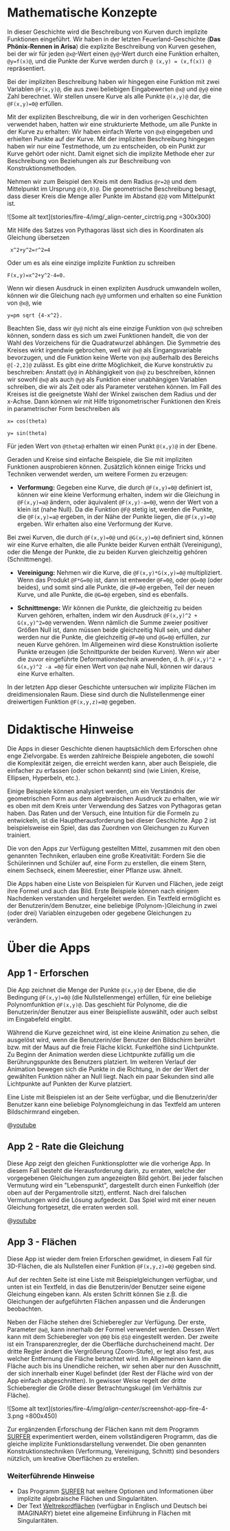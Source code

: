 # Mathematische Konzepte
In dieser Geschichte wird die Beschreibung von Kurven durch implizite Funktionen eingeführt. Wir haben in der letzten  Feuerland-Geschichte (**Das Phönix-Rennen in Arisa**) die explizite Beschreibung von Kurven gesehen, bei der wir für jeden `@x@`-Wert einen `@y@`-Wert durch eine Funktion erhalten, `@y=f(x)@`, und die Punkte der Kurve werden durch `@ (x,y) = (x,f(x)) @` repräsentiert.

Bei der impliziten Beschreibung haben wir hingegen eine Funktion mit zwei Variablen `@F(x,y)@`, die aus zwei beliebigen Eingabewerten `@x@` und `@y@` eine Zahl berechnet. Wir stellen unsere Kurve als alle Punkte `@(x,y)@` dar, die `@F(x,y)=0@` erfüllen.

Mit der expliziten Beschreibung, die wir in den vorherigen Geschichten verwendet haben, hatten wir eine strukturierte Methode, um alle Punkte in der Kurve zu erhalten: Wir haben einfach Werte von `@x@` eingegeben und erhielten Punkte auf der Kurve. Mit der impliziten Beschreibung hingegen haben wir nur eine Testmethode, um zu entscheiden, ob ein Punkt zur Kurve gehört oder nicht. Damit eignet sich die implizite Methode eher zur Beschreibung von Beziehungen als zur Beschreibung von Konstruktionsmethoden.

Nehmen wir zum Beispiel den Kreis mit dem Radius `@r=2@` und dem Mittelpunkt im Ursprung `@(0,0)@`. Die geometrische Beschreibung besagt, dass dieser Kreis die Menge aller Punkte im Abstand `@2@` vom Mittelpunkt ist.

![Some alt text](stories/fire-4/img/_align-center_circtrig.png =300x300)

Mit Hilfe des Satzes von Pythagoras lässt sich dies in Koordinaten als Gleichung übersetzen

```AsciiMath
 x^2+y^2=r^2=4
 ```

Oder um es als eine einzige implizite Funktion zu schreiben

```AsciiMath
F(x,y)=x^2+y^2-4=0.
```
Wenn wir diesen Ausdruck in einen expliziten Ausdruck umwandeln wollen, können wir die Gleichung nach `@y@` umformen und erhalten so eine Funktion von `@x@`, wie
```AsciiMath
y=pm sqrt {4-x^2}.
```
Beachten Sie, dass wir `@y@` nicht als eine einzige Funktion von `@x@` schreiben können, sondern dass es sich um zwei Funktionen handelt, die von der Wahl des Vorzeichens für die Quadratwurzel abhängen. Die Symmetrie des Kreises wirkt irgendwie gebrochen, weil wir `@x@` als Eingangsvariable bevorzugen, und die Funktion keine Werte von `@x@` außerhalb des Bereichs `@[-2,2]@` zulässt.
Es gibt eine dritte Möglichkeit, die Kurve konstruktiv zu beschreiben: Anstatt `@y@` in Abhängigkeit von `@x@` zu beschreiben, können wir sowohl `@x@` als auch `@y@` als Funktion einer unabhängigen Variablen schreiben, die wir als Zeit oder als Parameter verstehen können. Im Fall des Kreises ist die geeignetste Wahl der Winkel zwischen dem Radius und der x-Achse. Dann können wir mit Hilfe trigonometrischer Funktionen den Kreis in parametrischer Form beschreiben als
```AsciiMath
x= cos(theta)

y= sin(theta)
```

Für jeden Wert von `@theta@` erhalten wir einen Punkt `@(x,y)@` in der Ebene.

Geraden und Kreise sind einfache Beispiele, die Sie mit impliziten Funktionen ausprobieren können. Zusätzlich können einige Tricks und Techniken verwendet werden, um weitere Formen zu erzeugen:

* **Verformung:** Gegeben eine Kurve, die durch `@F(x,y)=0@` definiert ist, können wir eine kleine Verformung erhalten, indem wir die Gleichung in `@F(x,y)=a@` ändern, oder äquivalent `@F(x,y)-a=0@`, wenn der Wert von a klein ist (nahe Null). Da die Funktion `@F@` stetig ist, werden die Punkte, die `@F(x,y)=a@` ergeben, in der Nähe der Punkte liegen, die `@F(x,y)=0@` ergeben. Wir erhalten also eine Verformung der Kurve.

Bei zwei Kurven, die durch `@F(x,y)=0@` und `@G(x,y)=0@` definiert sind, können wir eine Kurve erhalten, die alle Punkte beider Kurven enthält (Vereinigung), oder die Menge der Punkte, die zu beiden Kurven gleichzeitig gehören (Schnittmenge).
	
* **Vereinigung:** Nehmen wir die Kurve, die `@F(x,y)*G(x,y)=0@` multipliziert. Wenn das Produkt `@F*G=0@` ist, dann ist entweder `@F=0@`, oder `@G=0@` (oder beides), und somit sind alle Punkte, die `@F=0@` ergeben, Teil der neuen Kurve, und alle Punkte, die `@G=0@` ergeben, sind es ebenfalls.

* **Schnittmenge:** Wir können die Punkte, die gleichzeitig zu beiden Kurven gehören, erhalten, indem wir den Ausdruck `@F(x,y)^2 + G(x,y)^2=0@` verwenden. Wenn nämlich die Summe zweier positiver Größen Null ist, dann müssen beide gleichzeitig Null sein, und daher werden nur die Punkte, die gleichzeitig `@F=0@` und `@G=0@` erfüllen, zur neuen Kurve gehören. Im Allgemeinen wird diese Konstruktion isolierte Punkte erzeugen (die Schnittpunkte der beiden Kurven). Wenn wir aber die zuvor eingeführte Deformationstechnik anwenden, d. h. `@F(x,y)^2 + G(x,y)^2 -a =0@` für einen Wert von `@a@` nahe Null, können wir daraus eine Kurve erhalten.

In der letzten App dieser Geschichte untersuchen wir implizite Flächen im dreidimensionalen Raum. Diese sind durch die Nullstellenmenge einer dreiwertigen Funktion `@F(x,y,z)=0@` gegeben.


# Didaktische Hinweise
Die Apps in dieser Geschichte dienen hauptsächlich dem Erforschen ohne enge Zielvorgabe. Es werden zahlreiche Beispiele angeboten, die sowohl die Komplexität zeigen, die erreicht werden kann, aber auch Beispiele, die einfacher zu erfassen (oder schon bekannt) sind (wie Linien, Kreise, Ellipsen, Hyperbeln, etc.).

Einige Beispiele können analysiert werden, um ein Verständnis der geometrischen Form aus dem algebraischen Ausdruck zu erhalten, wie wir es oben mit dem Kreis unter Verwendung des Satzes von Pythagoras getan haben. Das Raten und der Versuch, eine Intuition für die Formeln zu entwickeln, ist die Hauptherausforderung bei dieser Geschichte. App 2 ist beispielsweise ein Spiel, das das Zuordnen von Gleichungen zu Kurven trainiert.

Die von den Apps zur Verfügung gestellten Mittel, zusammen mit den oben genannten Techniken, erlauben eine große Kreativität: Fordern Sie die Schülerinnen und Schüler auf, eine Form zu erstellen, die einem Stern, einem Sechseck, einem Meerestier, einer Pflanze usw. ähnelt.

Die Apps haben eine Liste von Beispielen für Kurven und Flächen, jede zeigt ihre Formel und auch das Bild. Erste Beispiele können nach einigem Nachdenken verstanden und hergeleitet werden. Ein Textfeld ermöglicht es der Benutzerin/dem Benutzer, eine beliebige (Polynom-)Gleichung in zwei (oder drei) Variablen einzugeben oder gegebene Gleichungen zu verändern.


# Über die Apps

## App 1 - Erforschen
Die App zeichnet die Menge der Punkte `@(x,y)@` der Ebene, die die Bedingung `@F(x,y)=0@` (die Nullstellenmenge) erfüllen, für eine beliebige Polynomfunktion `@F(x,y)@`. Das geschieht für Polynome, die die Benutzerin/der Benutzer aus einer Beispielliste auswählt, oder auch selbst im Eingabefeld eingibt.

Während die Kurve gezeichnet wird, ist eine kleine Animation zu sehen, die ausgelöst wird, wenn die Benutzerin/der Benutzer den Bildschirm berührt bzw. mit der Maus auf die freie Fläche klickt. Funkelflöhe sind Lichtpunkte. Zu Beginn der Animation werden diese Lichtpunkte zufällig um die Berührungspunkte des Benutzers platziert. Im weiteren Verlauf der Animation bewegen sich die Punkte in die Richtung, in der der Wert der gewählten Funktion näher an Null liegt. Nach ein paar Sekunden sind alle Lichtpunkte auf Punkten der Kurve platziert.

Eine Liste mit Beispielen ist an der Seite verfügbar, und die Benutzerin/der Benutzer kann eine beliebige Polynomgleichung in das Textfeld am unteren Bildschirmrand eingeben.

@[youtube](XoGBCCIlgnc?_align-center_)

## App 2 - Rate die Gleichung
Diese App zeigt den gleichen Funktionsplotter wie die vorherige App. In diesem Fall besteht die Herausforderung darin, zu erraten, welche der vorgegebenen Gleichungen zum angezeigten Bild gehört. Bei jeder falschen Vermutung wird ein "Lebenspunkt", dargestellt durch einen Funkelfloh (der oben auf der Pergamentrolle sitzt), entfernt. Nach drei falschen Vermutungen wird die Lösung aufgedeckt. Das Spiel wird mit einer neuen Gleichung fortgesetzt, die erraten werden soll.

@[youtube](RI82ffVucEA?_align-center_)

## App 3 - Flächen
Diese App ist wieder dem freien Erforschen gewidmet, in diesem Fall für 3D-Flächen, die als Nullstellen einer Funktion `@F(x,y,z)=0@` gegeben sind.

Auf der rechten Seite ist eine Liste mit Beispielgleichungen verfügbar, und unten ist ein Textfeld, in das die Benutzerin/der Benutzer seine eigene Gleichung eingeben kann. Als ersten Schritt können Sie z.B. die Gleichungen der aufgeführten Flächen anpassen und die Änderungen beobachten.

Neben der Fläche stehen drei Schieberegler zur Verfügung. Der erste, Parameter `@a@`, kann innerhalb der Formel verwendet werden. Dessen Wert kann mit dem Schieberegler von `@0@` bis `@1@` eingestellt werden. Der zweite ist ein Transparenzregler, der die Oberfläche durchscheinend macht. Der dritte Regler ändert die Vergrößerung (Zoom-Stufe), er legt also fest, aus welcher Entfernung die Fläche betrachtet wird. Im Allgemeinen kann die Fläche auch bis ins Unendliche reichen, wir sehen aber nur den Ausschnitt, der sich innerhalb einer Kugel befindet (der Rest der Fläche wird von der App einfach abgeschnitten). In gewisser Weise regelt der dritte Schieberegler die Größe dieser Betrachtungskugel (im Verhältnis zur Fläche).

![Some alt text](stories/fire-4/img/_align-center_/screenshot-app-fire-4-3.png =800x450)

Zur ergänzenden Erforschung der Flächen kann mit dem Programm [SURFER](https://imaginary.org/program/surfer) experimentiert werden, einem vollständigeren Programm, das die gleiche implizite Funktionsdarstellung verwendet. Die oben genannten Konstruktionstechniken (Verformung, Vereinigung, Schnitt) sind besonders nützlich, um kreative Oberflächen zu erstellen.


### Weiterführende Hinweise
* Das Programm [SURFER](https://imaginary.org/program/surfer) hat weitere Optionen und Informationen über implizite algebraische Flächen und Singularitäten.
* Der Text [Weltrekordflächen](https://imaginary.org/background-material/world-record-surfaces) (verfügbar in Englisch und Deutsch bei IMAGINARY) bietet eine allgemeine Einführung in Flächen mit Singularitäten.
